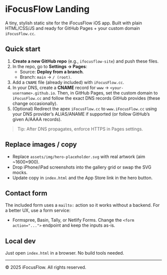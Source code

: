 # iFocusFlow Landing

A tiny, stylish static site for the iFocusFlow iOS app. Built with plain HTML/CSS/JS and ready for GitHub Pages + your custom domain `iFocusFlow.cc`.

## Quick start

1. **Create a new GitHub repo** (e.g., `ifocusflow-site`) and push these files.
2. In the repo, go to **Settings → Pages**:
   - Source: **Deploy from a branch**.
   - Branch: `main` → `/ (root)`.
3. Add a `CNAME` file (already included) with `iFocusFlow.cc`.
4. In your DNS, create a **CNAME** record for `www` → `<your-username>.github.io`. Then, in GitHub Pages, set the custom domain to `iFocusFlow.cc` and follow the exact DNS records GitHub provides (these change occasionally).
5. (Optional) Redirect the apex `iFocusFlow.cc` to `www.iFocusFlow.cc` using your DNS provider’s ALIAS/ANAME if supported (or follow GitHub’s given A/AAAA records).

> Tip: After DNS propagates, enforce HTTPS in Pages settings.

## Replace images / copy

- Replace `assets/img/hero-placeholder.svg` with real artwork (aim ~1600×900).
- Drop iPhone/iPad screenshots into the gallery grid or swap the SVG mocks.
- Update copy in `index.html` and the App Store link in the hero button.

## Contact form

The included form uses a `mailto:` action so it works without a backend. For a better UX, use a form service:
- Formspree, Basin, Tally, or Netlify Forms.
Change the `<form action="...">` endpoint and keep the inputs as-is.

## Local dev

Just open `index.html` in a browser. No build tools needed.

---

© 2025 iFocusFlow. All rights reserved.
